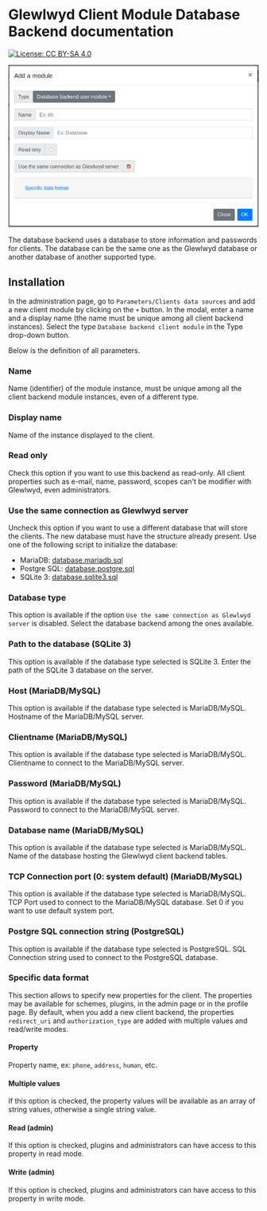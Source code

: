 # Glewlwyd Client Module Database Backend documentation

[![License: CC BY-SA 4.0](https://licensebuttons.net/l/by-sa/4.0/80x15.png)](https://creativecommons.org/licenses/by-sa/4.0/)

![mod-client-database](screenshots/mod-user-database.png)

The database backend uses a database to store information and passwords for clients. The database can be the same one as the Glewlwyd database or another database of another supported type.

## Installation

In the administration page, go to `Parameters/Clients data sources` and add a new client module by clicking on the `+` button. In the modal, enter a name and a display name (the name must be unique among all client backend instances).
Select the type `Database backend client module` in the Type drop-down button.

Below is the definition of all parameters.

### Name

Name (identifier) of the module instance, must be unique among all the client backend module instances, even of a different type.

### Display name

Name of the instance displayed to the client.

### Read only

Check this option if you want to use this backend as read-only. All client properties such as e-mail, name, password, scopes can't be modifier with Glewlwyd, even administrators.

### Use the same connection as Glewlwyd server

Uncheck this option if you want to use a different database that will store the clients. The new database must have the structure already present. Use one of the following script to initialize the database:

- MariaDB: [database.mariadb.sql](../src/client/database.mariadb.sql)
- Postgre SQL: [database.postgre.sql](../src/client/database.postgre.sql)
- SQLite 3: [database.sqlite3.sql](../src/client/database.sqlite3.sql)

### Database type

This option is available if the option `Use the same connection as Glewlwyd server` is disabled.
Select the database backend among the ones available.

### Path to the database (SQLite 3)

This option is available if the database type selected is SQLite 3.
Enter the path of the SQLite 3 database on the server.

### Host (MariaDB/MySQL)

This option is available if the database type selected is MariaDB/MySQL.
Hostname of the MariaDB/MySQL server.

### Clientname (MariaDB/MySQL)

This option is available if the database type selected is MariaDB/MySQL.
Clientname to connect to the MariaDB/MySQL server.

### Password (MariaDB/MySQL)

This option is available if the database type selected is MariaDB/MySQL.
Password to connect to the MariaDB/MySQL server.

### Database name (MariaDB/MySQL)

This option is available if the database type selected is MariaDB/MySQL.
Name of the database hosting the Glewlwyd client backend tables.

### TCP Connection port (0: system default) (MariaDB/MySQL)

This option is available if the database type selected is MariaDB/MySQL.
TCP Port used to connect to the MariaDB/MySQL database. Set 0 if you want to use default system port.

### Postgre SQL connection string (PostgreSQL)

This option is available if the database type selected is PostgreSQL.
SQL Connection string used to connect to the PostgreSQL database.

### Specific data format

This section allows to specify new properties for the client. The properties may be available for schemes, plugins, in the admin page or in the profile page. By default, when you add a new client backend, the properties `redirect_uri` and `authorization_type` are added with multiple values and read/write modes.

#### Property

Property name, ex: `phone`, `address`, `human`, etc.

#### Multiple values

If this option is checked, the property values will be available as an array of string values, otherwise a single string value.

#### Read (admin)

If this option is checked, plugins and administrators can have access to this property in read mode.

#### Write (admin)

If this option is checked, plugins and administrators can have access to this property in write mode.
